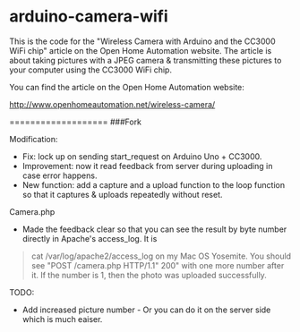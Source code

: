 arduino-camera-wifi
===================

This is the code for the "Wireless Camera with Arduino and the CC3000 WiFi chip" article on the Open Home Automation website. The article is about taking pictures with a JPEG camera & transmitting these pictures to your computer using the CC3000 WiFi chip.

You can find the article on the Open Home Automation website:

http://www.openhomeautomation.net/wireless-camera/


===================
###Fork  

Modification:
- Fix: lock up on sending start_request on Arduino Uno + CC3000.
- Improvement: now it read feedback from server during uploading in case error happens.
- New function: add a capture and a upload function to the loop function so that it captures & uploads
repeatedly without reset.

Camera.php
- Made the feedback clear so that you can see the result by byte number directly in Apache's access_log. It is
> cat /var/log/apache2/access_log 
on my Mac OS Yosemite. 
You should see "POST /camera.php HTTP/1.1" 200" with one more number after it. 
If the number is 1, then the photo was uploaded successfully.


TODO:
- Add increased picture number - Or you can do it on the server side which is much eaiser.
